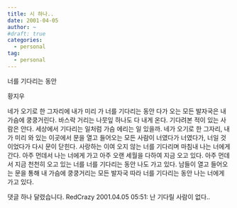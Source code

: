 ```yaml
---
title: 시 하나..
date: 2001-04-05
author: ~
#draft: true
categories:
  - personal
tag:
  - personal
---
```




너를 기다리는 동안

황지우 

네가 오기로 한 그자리에 
내가 미리 가 너를 기다리는 동안 
다가 오는 모든 발자국은 
내가슴에 쿵쿵거린다. 
바스락 거리는 나뭇잎 하나도 다 내게 온다. 
기다려본 적이 있는 사람은 안다. 
세상에서 기다리는 일처럼 가슴 에리는 일 있을까. 
네가 오기로 한 그자리, 내가 미리 와 있는 이곳에서 
문을 열고 들어오는 모든 사람이 
너였다가 
너였다가, 너일 것이었다가 
다시 문이 닫힌다. 
사랑하는 이여 
오지 않는 너를 기다리며 
마침내 나는 너에게 간다. 
아주 먼데서 나는 너에게 가고 
아주 오랜 세월을 다하여 지금 오고 있다. 
아주 먼데서 지금 천천히 오고 있는 너를 
너를 기다리는 동안 나도 가고 있다. 
남들이 열고 들어오는 문을 통해 
내 가슴에 쿵쿵거리는 모든 발자국 따라 
너를 기다리는 동안 나는 너에게 가고 있다.


 댓글 하나 달렸습니다.
RedCrazy 2001.04.05 05:51: 
난 기다릴 사람이 없다..




